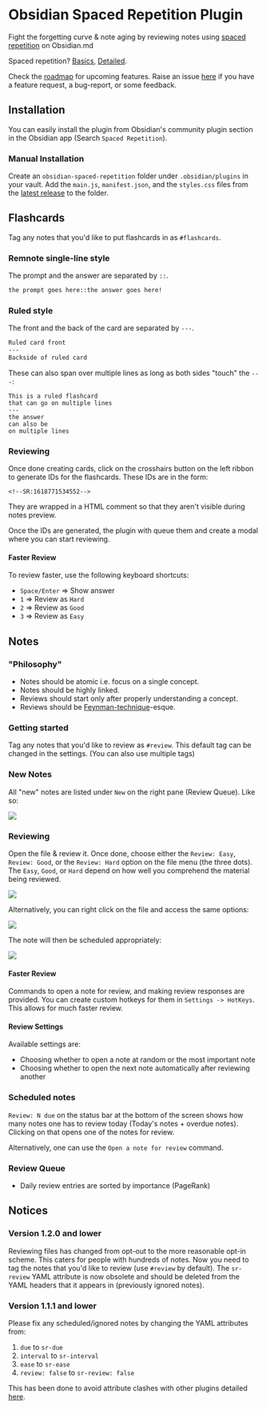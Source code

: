# Obsidian Spaced Repetition Plugin

Fight the forgetting curve & note aging by reviewing notes using [spaced repetition](https://github.com/st3v3nmw/obsidian-spaced-repetition/blob/master/docs/Algorithm.md) on Obsidian.md

Spaced repetition? [Basics](https://ncase.me/remember/), [Detailed](https://www.gwern.net/Spaced-repetition).

Check the [roadmap](https://github.com/st3v3nmw/obsidian-spaced-repetition/projects/1) for upcoming features. Raise an issue [here](https://github.com/st3v3nmw/obsidian-spaced-repetition/issues) if you have a feature request, a bug-report, or some feedback.

## Installation

You can easily install the plugin from Obsidian's community plugin section in the Obsidian app (Search `Spaced Repetition`).

### Manual Installation

Create an `obsidian-spaced-repetition` folder under `.obsidian/plugins` in your vault. Add the `main.js`, `manifest.json`, and the `styles.css` files from the [latest release](https://github.com/st3v3nmw/obsidian-spaced-repetition/releases) to the folder.

## Flashcards

Tag any notes that you'd like to put flashcards in as `#flashcards`. 

### Remnote single-line style

The prompt and the answer are separated by `::`.

```markdown
the prompt goes here::the answer goes here!
```

### Ruled style

The front and the back of the card are separated by `---`.

```markdown
Ruled card front
---
Backside of ruled card
```

These can also span over multiple lines as long as both sides "touch" the `---`:

```
This is a ruled flashcard
that can go on multiple lines
---
the answer
can also be
on multiple lines
```

### Reviewing

Once done creating cards, click on the crosshairs button on the left ribbon to generate IDs for the flashcards. These IDs are in the form:
```
<!--SR:1618771534552-->
```
They are wrapped in a HTML comment so that they aren't visible during notes preview.

Once the IDs are generated, the plugin with queue them and create a modal where you can start reviewing.

#### Faster Review

To review faster, use the following keyboard shortcuts:
- `Space/Enter` => Show answer
- `1` => Review as `Hard`
- `2` => Review as `Good`
- `3` => Review as `Easy`

## Notes

### "Philosophy"

- Notes should be atomic i.e. focus on a single concept.
- Notes should be highly linked.
- Reviews should start only after properly understanding a concept.
- Reviews should be [Feynman-technique](https://fs.blog/2021/02/feynman-learning-technique/)-esque.

### Getting started

Tag any notes that you'd like to review as `#review`. This default tag can be changed in the settings. (You can also use multiple tags)

### New Notes

All "new" notes are listed under `New` on the right pane (Review Queue). Like so:

<img src="https://raw.githubusercontent.com/st3v3nmw/obsidian-spaced-repetition/master/assets/new_notes.png" />

### Reviewing

Open the file & review it. Once done, choose either the `Review: Easy`, `Review: Good`, or the `Review: Hard` option on the file menu (the three dots). The `Easy`, `Good`, or `Hard` depend on how well you comprehend the material being reviewed.

<img src="https://raw.githubusercontent.com/st3v3nmw/obsidian-spaced-repetition/master/assets/more_options.png" />

Alternatively, you can right click on the file and access the same options:

<img src="https://raw.githubusercontent.com/st3v3nmw/obsidian-spaced-repetition/master/assets/file_context_menu.png" />

The note will then be scheduled appropriately:

<img src="https://raw.githubusercontent.com/st3v3nmw/obsidian-spaced-repetition/master/assets/scheduled.png" />

#### Faster Review

Commands to open a note for review, and making review responses are provided. You can create custom hotkeys for them in `Settings -> HotKeys`. This allows for much faster review.

#### Review Settings

Available settings are:
- Choosing whether to open a note at random or the most important note
- Choosing whether to open the next note automatically after reviewing another

### Scheduled notes

`Review: N due` on the status bar at the bottom of the screen shows how many notes one has to review today (Today's notes + overdue notes). Clicking on that opens one of the notes for review.

Alternatively, one can use the `Open a note for review` command.

### Review Queue

- Daily review entries are sorted by importance (PageRank)

## Notices

### Version 1.2.0 and lower

Reviewing files has changed from opt-out to the more reasonable opt-in scheme. This caters for people with hundreds of notes. Now you need to tag the notes that you'd like to review (use `#review` by default).
The `sr-review` YAML attribute is now obsolete and should be deleted from the YAML headers that it appears in (previously ignored notes).

### Version 1.1.1 and lower

Please fix any scheduled/ignored notes by changing the YAML attributes from:

1. `due` to `sr-due`
2. `interval` to `sr-interval`
3. `ease` to `sr-ease`
4. `review: false` to `sr-review: false`

This has been done to avoid attribute clashes with other plugins detailed [here](https://github.com/st3v3nmw/obsidian-spaced-repetition/issues/7).
